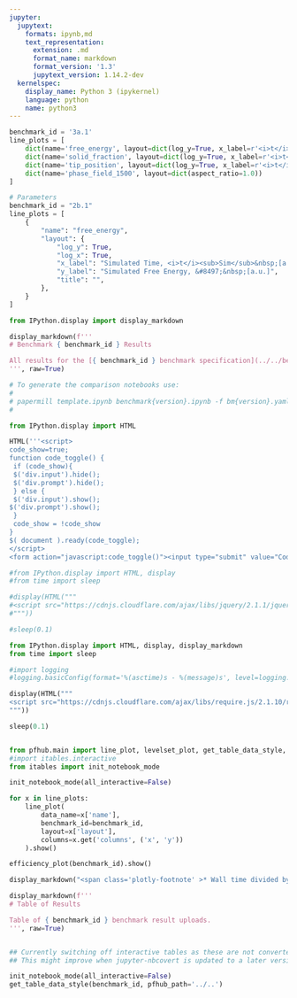 ```yaml
---
jupyter:
  jupytext:
    formats: ipynb,md
    text_representation:
      extension: .md
      format_name: markdown
      format_version: '1.3'
      jupytext_version: 1.14.2-dev
  kernelspec:
    display_name: Python 3 (ipykernel)
    language: python
    name: python3
---
```


```python papermill={"duration": 0.012097, "end_time": "2023-03-14T23:15:36.130837", "exception": false, "start_time": "2023-03-14T23:15:36.118740", "status": "completed"} tags=["parameters"]
benchmark_id = '3a.1'
line_plots = [
    dict(name='free_energy', layout=dict(log_y=True, x_label=r'<i>t</i>', y_label=r'&#8497;', range_y=[1.8e6, 2.4e6], title="Free Energy v Time")),
    dict(name='solid_fraction', layout=dict(log_y=True, x_label=r'<i>t</i>')),
    dict(name='tip_position', layout=dict(log_y=True, x_label=r'<i>t</i>')),
    dict(name='phase_field_1500', layout=dict(aspect_ratio=1.0))
]
```

```python papermill={"duration": 0.007355, "end_time": "2023-03-14T23:15:36.140326", "exception": false, "start_time": "2023-03-14T23:15:36.132971", "status": "completed"} tags=["injected-parameters"]
# Parameters
benchmark_id = "2b.1"
line_plots = [
    {
        "name": "free_energy",
        "layout": {
            "log_y": True,
            "log_x": True,
            "x_label": "Simulated Time, <i>t</i><sub>Sim</sub>&nbsp;[a.u.]",
            "y_label": "Simulated Free Energy, &#8497;&nbsp;[a.u.]",
            "title": "",
        },
    }
]

```

```python papermill={"duration": 0.010379, "end_time": "2023-03-14T23:15:36.152558", "exception": false, "start_time": "2023-03-14T23:15:36.142179", "status": "completed"} tags=[]
from IPython.display import display_markdown

display_markdown(f'''
# Benchmark { benchmark_id } Results

All results for the [{ benchmark_id } benchmark specification](../../benchmarks/benchmark{ benchmark_id }.ipynb/).
''', raw=True)
```

```python papermill={"duration": 0.009884, "end_time": "2023-03-14T23:15:36.165349", "exception": false, "start_time": "2023-03-14T23:15:36.155465", "status": "completed"} tags=[]
# To generate the comparison notebooks use:
# 
# papermill template.ipynb benchmark{version}.ipynb -f bm{version}.yaml
#
```

```python papermill={"duration": 0.014047, "end_time": "2023-03-14T23:15:36.181402", "exception": false, "start_time": "2023-03-14T23:15:36.167355", "status": "completed"} tags=[]
from IPython.display import HTML

HTML('''<script>
code_show=true; 
function code_toggle() {
 if (code_show){
 $('div.input').hide();
 $('div.prompt').hide();
 } else {
 $('div.input').show();
$('div.prompt').show();
 }
 code_show = !code_show
} 
$( document ).ready(code_toggle);
</script>
<form action="javascript:code_toggle()"><input type="submit" value="Code Toggle"></form>''')
```

```python papermill={"duration": 0.63354, "end_time": "2023-03-14T23:15:36.817255", "exception": false, "start_time": "2023-03-14T23:15:36.183715", "status": "completed"} tags=[]
#from IPython.display import HTML, display
#from time import sleep

#display(HTML("""
#<script src="https://cdnjs.cloudflare.com/ajax/libs/jquery/2.1.1/jquery.min.js"></script>
#"""))

#sleep(0.1)

from IPython.display import HTML, display, display_markdown
from time import sleep

#import logging
#logging.basicConfig(format='%(asctime)s - %(message)s', level=logging.DEBUG)

display(HTML("""
<script src="https://cdnjs.cloudflare.com/ajax/libs/require.js/2.1.10/require.min.js"></script>
"""))

sleep(0.1)


from pfhub.main import line_plot, levelset_plot, get_table_data_style, plot_order_of_accuracy, get_result_data, efficiency_plot
#import itables.interactive
from itables import init_notebook_mode

init_notebook_mode(all_interactive=False)
```

```python papermill={"duration": 4.407433, "end_time": "2023-03-14T23:15:41.227192", "exception": false, "start_time": "2023-03-14T23:15:36.819759", "status": "completed"} tags=[]
for x in line_plots:
    line_plot(
        data_name=x['name'],
        benchmark_id=benchmark_id,
        layout=x['layout'],
        columns=x.get('columns', ('x', 'y'))
    ).show()
```

```python papermill={"duration": 1.927028, "end_time": "2023-03-14T23:15:43.216565", "exception": false, "start_time": "2023-03-14T23:15:41.289537", "status": "completed"} tags=[]
efficiency_plot(benchmark_id).show()

display_markdown("<span class='plotly-footnote' >* Wall time divided by the total simulated time.</span>", raw=True)

```

```python papermill={"duration": 0.06975, "end_time": "2023-03-14T23:15:43.351509", "exception": false, "start_time": "2023-03-14T23:15:43.281759", "status": "completed"} tags=[]
display_markdown(f'''
# Table of Results

Table of { benchmark_id } benchmark result uploads.
''', raw=True)
```

```python papermill={"duration": 0.065192, "end_time": "2023-03-14T23:15:43.487013", "exception": false, "start_time": "2023-03-14T23:15:43.421821", "status": "completed"} tags=[]

```

```python papermill={"duration": 0.967455, "end_time": "2023-03-14T23:15:44.518257", "exception": false, "start_time": "2023-03-14T23:15:43.550802", "status": "completed"} tags=[]
## Currently switching off interactive tables as these are not converted to HTML properly.
## This might improve when jupyter-nbcovert is updated to a later version.

init_notebook_mode(all_interactive=False)
get_table_data_style(benchmark_id, pfhub_path='../..')
```

```python papermill={"duration": 0.060825, "end_time": "2023-03-14T23:15:44.641207", "exception": false, "start_time": "2023-03-14T23:15:44.580382", "status": "completed"} tags=[]

```
